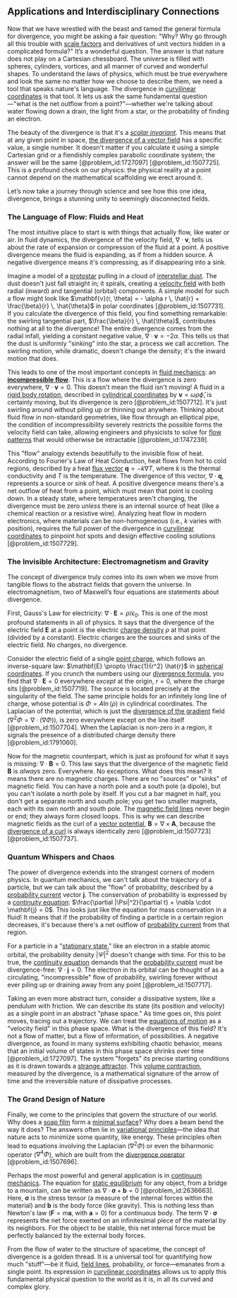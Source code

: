 ## Applications and Interdisciplinary Connections

Now that we have wrestled with the beast and tamed the general formula for divergence, you might be asking a fair question: "Why? Why go through all this trouble with [scale factors](@article_id:266184) and derivatives of unit vectors hidden in a complicated formula?" It’s a wonderful question. The answer is that nature does not play on a Cartesian chessboard. The universe is filled with spheres, cylinders, vortices, and all manner of curved and wonderful shapes. To understand the laws of physics, which must be true everywhere and look the same no matter how we choose to describe them, we need a tool that speaks nature's language. The divergence in [curvilinear coordinates](@article_id:178041) is that tool. It lets us ask the same fundamental question—"what is the net outflow from a point?"—whether we're talking about water flowing down a drain, the light from a star, or the probability of finding an electron.

The beauty of the divergence is that it's a *[scalar invariant](@article_id:159112)*. This means that at any given point in space, [the divergence of a vector field](@article_id:264861) has a specific value, a single number. It doesn't matter if you calculate it using a simple Cartesian grid or a fiendishly complex parabolic coordinate system; the answer will be the same [@problem_id:1727097] [@problem_id:1507725]. This is a profound check on our physics: the physical reality at a point cannot depend on the mathematical scaffolding we erect around it.

Let’s now take a journey through science and see how this one idea, divergence, brings a stunning unity to seemingly disconnected fields.

### The Language of Flow: Fluids and Heat

The most intuitive place to start is with things that actually flow, like water or air. In fluid dynamics, the divergence of the velocity field, $\nabla \cdot \mathbf{v}$, tells us about the rate of expansion or compression of the fluid at a point. A positive divergence means the fluid is expanding, as if from a hidden source. A negative divergence means it's compressing, as if disappearing into a sink.

Imagine a model of a [protostar](@article_id:158966) pulling in a cloud of [interstellar dust](@article_id:159047). The dust doesn't just fall straight in; it spirals, creating a [velocity field](@article_id:270967) with both radial (inward) and tangential (orbital) components. A simple model for such a flow might look like $\mathbf{v}(r, \theta) = - \alpha r \, \hat{r} + \frac{\beta}{r} \, \hat{\theta}$ in polar coordinates [@problem_id:1507731]. If you calculate the divergence of this field, you find something remarkable: the swirling tangential part, $\frac{\beta}{r} \, \hat{\theta}$, contributes nothing at all to the divergence! The entire divergence comes from the radial infall, yielding a constant negative value, $\nabla \cdot \mathbf{v} = -2\alpha$. This tells us that the dust is uniformly "sinking" into the star, a process we call accretion. The swirling motion, while dramatic, doesn't change the density; it's the inward motion that does.

This leads to one of the most important concepts in [fluid mechanics](@article_id:152004): an **[incompressible flow](@article_id:139807)**. This is a flow where the divergence is zero everywhere, $\nabla \cdot \mathbf{v} = 0$. This doesn't mean the fluid isn't moving! A fluid in a [rigid body rotation](@article_id:166530), described in [cylindrical coordinates](@article_id:271151) by $\mathbf{v} = \omega \rho \hat{\phi}$, is certainly moving, but its divergence is zero [@problem_id:1507712]. It's just swirling around without piling up or thinning out anywhere. Thinking about fluid flow in non-standard geometries, like flow through an elliptical pipe, the condition of incompressibility severely restricts the possible forms the velocity field can take, allowing engineers and physicists to solve for [flow patterns](@article_id:152984) that would otherwise be intractable [@problem_id:1747239].

This "flow" analogy extends beautifully to the invisible flow of heat. According to Fourier's Law of Heat Conduction, heat flows from hot to cold regions, described by a heat [flux vector](@article_id:273083) $\mathbf{q} = -k \nabla T$, where $k$ is the thermal conductivity and $T$ is the temperature. The divergence of this vector, $\nabla \cdot \mathbf{q}$, represents a source or sink of heat. A positive divergence means there's a net outflow of heat from a point, which must mean that point is cooling down. In a steady state, where temperatures aren't changing, the divergence must be zero *unless* there is an internal source of heat (like a chemical reaction or a resistive wire). Analyzing heat flow in modern electronics, where materials can be non-homogeneous (i.e., $k$ varies with position), requires the full power of the divergence in [curvilinear coordinates](@article_id:178041) to pinpoint hot spots and design effective cooling solutions [@problem_id:1507729].

### The Invisible Architecture: Electromagnetism and Gravity

The concept of divergence truly comes into its own when we move from tangible flows to the abstract fields that govern the universe. In electromagnetism, two of Maxwell’s four equations are statements about divergence.

First, Gauss's Law for electricity: $\nabla \cdot \mathbf{E} = \rho / \epsilon_0$. This is one of the most profound statements in all of physics. It says that the divergence of the electric field $\mathbf{E}$ at a point *is* the electric [charge density](@article_id:144178) $\rho$ at that point (divided by a constant). Electric charges are the sources and sinks of the electric field. No charges, no divergence.

Consider the electric field of a single [point charge](@article_id:273622), which follows an inverse-square law: $\mathbf{E} \propto \frac{1}{r^2} \hat{r}$ in [spherical coordinates](@article_id:145560). If you crunch the numbers using our [divergence formula](@article_id:184839), you find that $\nabla \cdot \mathbf{E} = 0$ everywhere *except* at the origin, $r=0$, where the charge sits [@problem_id:1507719]. The source is located precisely at the singularity of the field. The same principle holds for an infinitely long line of charge, whose potential is $\Phi = A \ln(\rho)$ in cylindrical coordinates. The Laplacian of the potential, which is just the [divergence of the gradient](@article_id:270222) field ($\nabla^2 \Phi = \nabla \cdot (\nabla \Phi)$), is zero everywhere except on the line itself [@problem_id:1507704]. When the Laplacian is non-zero in a region, it signals the presence of a distributed charge density there [@problem_id:1791060].

Now for the magnetic counterpart, which is just as profound for what it says is missing: $\nabla \cdot \mathbf{B} = 0$. This law says that the divergence of the magnetic field $\mathbf{B}$ is *always* zero. Everywhere. No exceptions. What does this mean? It means there are no magnetic charges. There are no "sources" or "sinks" of magnetic field. You can have a north pole and a south pole (a dipole), but you can't isolate a north pole by itself. If you cut a bar magnet in half, you don't get a separate north and south pole; you get two smaller magnets, each with its own north and south pole. The [magnetic field lines](@article_id:267798) never begin or end; they always form closed loops. This is why we can describe magnetic fields as the curl of a [vector potential](@article_id:153148), $\mathbf{B} = \nabla \times \mathbf{A}$, because the [divergence of a curl](@article_id:271068) is always identically zero [@problem_id:1507723] [@problem_id:1507737].

### Quantum Whispers and Chaos

The power of divergence extends into the strangest corners of modern physics. In quantum mechanics, we can't talk about the trajectory of a particle, but we can talk about the "flow" of probability, described by a [probability current](@article_id:150455) vector $\mathbf{j}$. The conservation of probability is expressed by a [continuity equation](@article_id:144748): $\frac{\partial |\Psi|^2}{\partial t} + \nabla \cdot \mathbf{j} = 0$. This looks just like the equation for mass conservation in a fluid! It means that if the probability of finding a particle in a certain region decreases, it's because there's a net outflow of [probability current](@article_id:150455) from that region.

For a particle in a "[stationary state](@article_id:264258)," like an electron in a stable atomic orbital, the probability density $|\Psi|^2$ doesn't change with time. For this to be true, the [continuity equation](@article_id:144748) demands that the [probability current](@article_id:150455) must be divergence-free: $\nabla \cdot \mathbf{j} = 0$. The electron in its orbital can be thought of as a circulating, "incompressible" flow of probability, swirling forever without ever piling up or draining away from any point [@problem_id:1507717].

Taking an even more abstract turn, consider a dissipative system, like a pendulum with friction. We can describe its state (its position and velocity) as a single point in an abstract "phase space." As time goes on, this point moves, tracing out a trajectory. We can treat the [equations of motion](@article_id:170226) as a "velocity field" in this phase space. What is the divergence of this field? It's not a flow of matter, but a flow of information, of possibilities. A negative divergence, as found in many systems exhibiting chaotic behavior, means that an initial volume of states in this phase space shrinks over time [@problem_id:1727097]. The system "forgets" its precise starting conditions as it is drawn towards a [strange attractor](@article_id:140204). This [volume contraction](@article_id:262122), measured by the divergence, is a mathematical signature of the arrow of time and the irreversible nature of dissipative processes.

### The Grand Design of Nature

Finally, we come to the principles that govern the structure of our world. Why does a [soap film](@article_id:267134) form a [minimal surface](@article_id:266823)? Why does a beam bend the way it does? The answers often lie in [variational principles](@article_id:197534)—the idea that nature acts to minimize some quantity, like energy. These principles often lead to equations involving the Laplacian ($\nabla^2\Phi$) or even the biharmonic operator ($\nabla^4\Phi$), which are built from the [divergence operator](@article_id:265481) [@problem_id:1507696].

Perhaps the most powerful and general application is in [continuum mechanics](@article_id:154631). The equation for [static equilibrium](@article_id:163004) for any object, from a bridge to a mountain, can be written as $\nabla \cdot \boldsymbol{\sigma} + \mathbf{b} = 0$ [@problem_id:2636663]. Here, $\boldsymbol{\sigma}$ is the stress tensor (a measure of the internal forces within the material) and $\mathbf{b}$ is the body force (like gravity). This is nothing less than Newton's law ($\mathbf{F}=m\mathbf{a}$, with $\mathbf{a}=0$) for a continuous body. The term $\nabla \cdot \boldsymbol{\sigma}$ represents the net force exerted on an infinitesimal piece of the material by its neighbors. For the object to be stable, this net internal force must be perfectly balanced by the external body forces.

From the flow of water to the structure of spacetime, the concept of divergence is a golden thread. It is a universal tool for quantifying how much "stuff"—be it fluid, [field lines](@article_id:171732), probability, or force—emanates from a single point. Its expression in [curvilinear coordinates](@article_id:178041) allows us to apply this fundamental physical question to the world as it is, in all its curved and complex glory.